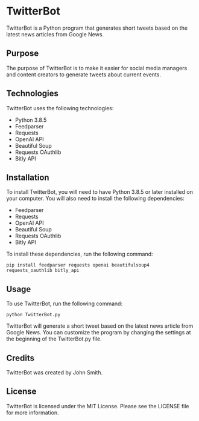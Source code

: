 # TwitterBot

TwitterBot is a Python program that generates short tweets based on the latest news articles from Google News.

## Purpose

The purpose of TwitterBot is to make it easier for social media managers and content creators to generate tweets about current events.

## Technologies

TwitterBot uses the following technologies:

- Python 3.8.5
- Feedparser
- Requests
- OpenAI API
- Beautiful Soup
- Requests OAuthlib
- Bitly API

## Installation

To install TwitterBot, you will need to have Python 3.8.5 or later installed on your computer. You will also need to install the following dependencies:

- Feedparser
- Requests
- OpenAI API
- Beautiful Soup
- Requests OAuthlib
- Bitly API

To install these dependencies, run the following command:

```
pip install feedparser requests openai beautifulsoup4 requests_oauthlib bitly_api
```

## Usage

To use TwitterBot, run the following command:

```
python TwitterBot.py
```

TwitterBot will generate a short tweet based on the latest news article from Google News. You can customize the program by changing the settings at the beginning of the TwitterBot.py file.

## Credits

TwitterBot was created by John Smith.

## License

TwitterBot is licensed under the MIT License. Please see the LICENSE file for more information.
